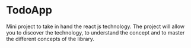 # TodoApp
Mini project to take in hand the react js technology. The project will allow you to discover the technology, to understand the concept and to master the different concepts of the library.
